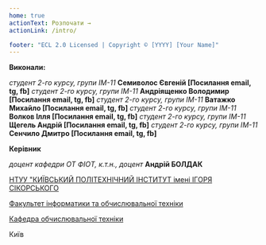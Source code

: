 ```yaml
---
home: true
actionText: Розпочати →
actionLink: /intro/

footer: "ECL 2.0 Licensed | Copyright © [YYYY] [Your Name]"
---
```



**Виконали:** 

*студент 2-го курсу, групи ІМ-11*<span padding-right:5em></span> **Семиволос Євгеній [Посилання email, tg, fb]**
*студент 2-го курсу, групи ІМ-11*<span padding-right:5em></span> **Андріященко Володимир [Посилання email, tg, fb]**
*студент 2-го курсу, групи ІМ-11*<span padding-right:5em></span> **Ватажко Михайло [Посилання email, tg, fb]**
*студент 2-го курсу, групи ІМ-11*<span padding-right:5em></span> **Волков Ілля [Посилання email, tg, fb]**
*студент 2-го курсу, групи ІМ-11*<span padding-right:5em></span> **Щегель Андрій [Посилання email, tg, fb]**
*студент 2-го курсу, групи ІМ-11*<span padding-right:5em></span> **Сенчило Дмитро [Посилання email, tg, fb]**


**Керівник**

*доцент кафедри ОТ ФІОТ, к.т.н., доцент*<span padding-right:5em></span> **Андрій БОЛДАК** 

[НТУУ "КИЇВСЬКИЙ ПОЛІТЕХНІЧНИЙ ІНСТИТУТ імені ІГОРЯ СІКОРСЬКОГО](https://kpi.ua/)

[Факультет інформатики та обчислювальної техніки](https://fiot.kpi.ua/)

[Кафедра обчислювальної техніки](https://comsys.kpi.ua/)

Київ
